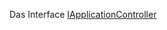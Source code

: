 Das Interface [IApplicationController](/src/main/java/de/avensio/cloud/IApplicationController.java)
